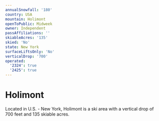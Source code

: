 ```yaml
---
annualSnowfall: '180'
country: USA
mountain: Holimont
openToPublic: Midweek
owner: Independent
passAffiliations: ''
skiableAcres: '135'
skied: 'No'
state: New York
surfaceLiftsOnly: 'No'
verticalDrop: '700'
operated:
  '2324': true
  '2425': true
---
```



# Holimont

Located in U.S. - New York, Holimont is a ski area with a vertical drop of 700 feet and 135 skiable acres.
